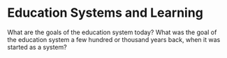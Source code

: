 # Education Systems and Learning
What are the goals of the education system today? What was the goal of the education system a few hundred or thousand years back, when it was started as a system?



<!-- #!inbox -->

<!-- {BearID:832619CA-08EC-4753-8231-EE1661690293-1091-00000FAE7EA1C71C} -->
